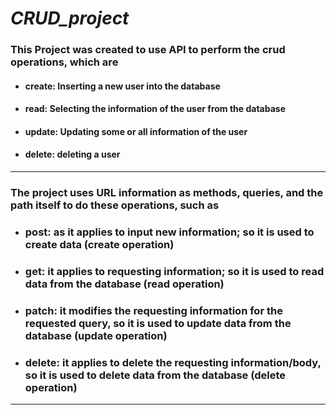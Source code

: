 # ___CRUD_project___

### __This Project was created to use API to perform the crud operations, which are__

 * #### create: Inserting a new user into the database
 * #### read: Selecting the information of the user from the database 
 * #### update: Updating some or all information of the user 
 * #### delete: deleting a user 

--------------------------------------------------------------------------------------------------------

### __The project uses URL information as methods, queries, and the path itself to do these operations, such as__

 * ### post: as it applies to input new information; so it is used to create data (create operation)
 * ### get: it applies to requesting information; so it is used to read data from the database (read operation)
 * ### patch: it modifies the requesting information for the requested query, so it is used to update data from the database (update operation)
 * ### delete: it applies to delete the requesting information/body, so it is used to delete data from the database (delete operation)

--------------------------------------------------------------------------------------------------------
